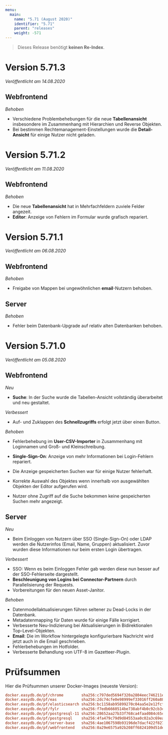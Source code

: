 ```yaml
---
menu:
  main:
    name: "5.71 (August 2020)"
    identifier: "5.71"
    parent: "releases"
    weight: -571
---
```


>Dieses Release benötigt **keinen Re-Index**.

# Version 5.71.3

*Veröffentlicht am 14.08.2020*

## Webfrontend

*Behoben*

* Verschiedene Problembehebungen für die neue **Tabellenansicht** insbesondere im Zusammenhang mit Hierarchien und Reverse Objekten.
* Bei bestimmen Rechtemanagement-Einstellungen wurde die **Detail-Ansicht** für einige Nutzer nicht geladen. 

# Version 5.71.2

*Veröffentlicht am 11.08.2020*

## Webfrontend

*Behoben*

* Die neue **Tabellenansicht** hat in Mehrfachfeldern zuviele Felder angezeit.
* **Editor**: Anzeige von Fehlern im Formular wurde grafisch repariert.

# Version 5.71.1

*Veröffentlicht am 06.08.2020*

## Webfrontend

*Behoben*

* Freigabe von Mappen bei ungewöhnlichen **email**-Nutzern behoben.

## Server

*Behoben*

* Fehler beim Datenbank-Upgrade auf relativ alten Datenbanken behoben.

# Version 5.71.0

*Veröffentlicht am 05.08.2020*

## Webfrontend

*Neu*

* **Suche**: In der Suche wurde die Tabellen-Ansicht vollständig überarbeitet und neu gestaltet.

*Verbessert*

* Auf- und Zuklappen des **Schnellzugriffs** erfolgt jetzt über einen Button.

*Behoben*

* Fehlerbehebung im **User-CSV-Importer** in Zusammenhang mit Loginnamen und Groß- und Kleinschreibung.
* **Single-Sign-On**: Anzeige von mehr Informationen bei Login-Fehlern repariert.
* Die Anzeige gespeicherten Suchen war für einige Nutzer fehlerhaft.
* Korrekte Auswahl des Objektes wenn innerhalb von ausgewählten Objekten der Editor aufgerufen wird.

* Nutzer ohne Zugriff auf die Suche bekommen keine gespeicherten Suchen mehr angezeigt.

## Server

*Neu*

* Beim Einloggen von Nutzern über SSO (Single-Sign-On) oder LDAP werden die Nutzerinfos (Email, Name, Gruppen) aktualisiert. Zuvor wurden diese Informationen nur beim ersten Login übertragen.

*Verbessert*

* SSO: Wenn es beim Einloggen Fehler gab werden diese nun besser auf der SSO-Fehlerseite dargestellt.
* **Beschleunigung von Logins bei Connector-Partnern** durch Parallelisierung der Requests.
* Vorbereitungen für den neuen Asset-Janitor.

*Behoben*

* Datenmodellaktualisierungen führen seltener zu Dead-Locks in der Datenbank.
* Metadatenmapping für Daten wurde für einige Fälle korrigiert.
* Verbesserte Neu-Indizierung bei Aktualisierungen in Bidirektionalen Top-Level-Objekten.
* **Email**: Die im Workflow hintergelegte konfigurierbare Nachricht wird jetzt auch in die Email geschrieben.
* Fehlerbehebungen im Hotfolder.
* Verbesserte Behandlung von UTF-8 im Gazetteer-Plugin.

# Prüfsummen

Hier die Prüfsummen unserer Docker-Images (neueste Version):

```ini
docker.easydb.de/pf/chrome        sha256:c797ded5694f320a2804eec746211ebb754c0506cd789063adcb4158a21e8a34
docker.easydb.de/pf/eas           sha256:2dc74cfe0e98999ef33016ff260a8817cc054e103a9d0215230b0de0a7a97568
docker.easydb.de/pf/elasticsearch sha256:bc1158ab95899270c04aa5e2e12fcfb6d386ac0db8ce90ce7cd68c0213ff25a3
docker.easydb.de/pf/fylr          sha256:f7edb6660514be738abf4b0c92cb3c605cce057be6b47475717b7de8b229643f
docker.easydb.de/pf/postgresql-11 sha256:28652aa27b33f768ca4faad084c65cea8fceddb274b99f93a1e583317c66241f
docker.easydb.de/pf/postgresql    sha256:4fa479c79d9d84553aa0c02a3c69ead4d1dbaed7567c01a662cf1717c101f4b2
docker.easydb.de/pf/server-base   sha256:4ae1067598b93196de7dacf422f8276027094fca8009251d5eae00ac44853220
docker.easydb.de/pf/webfrontend   sha256:0a29e6575a92b208ff6824109d51de93dc8de7f1f6eadfc061dee481404d6289
```

